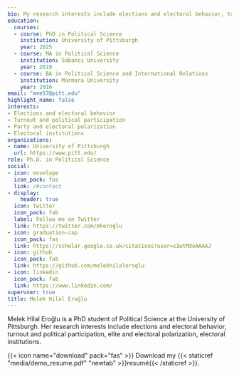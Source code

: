 ```yaml
---
bio: My research interests include elections and electoral behavior, turnout and political participation, party and electoral polarization, electoral institutions.
education:
  courses:
  - course: PhD in Political Science
    institution: University of Pittsburgh
    year: 2025
  - course: MA in Political Science
    institution: Sabancı University
    year: 2019
  - course: BA in Political Science and International Relations
    institution: Marmara University
    year: 2016
email: "mee57@pitt.edu"
highlight_name: false
interests:
- Elections and electoral behavior
- Turnout and political participation
- Party and electoral polarization
- Electoral institutions
organizations:
- name: University of Pittsburgh
  url: https://www.pitt.edu/
role: Ph.D. in Political Science 
social:
- icon: envelope
  icon_pack: fas
  link: /#contact
- display:
    header: true
  icon: twitter
  icon_pack: fab
  label: Follow me on Twitter
  link: https://twitter.com/mheroglu
- icon: graduation-cap
  icon_pack: fas
  link: https://scholar.google.co.uk/citations?user=sIwtMXoAAAAJ
- icon: github
  icon_pack: fab
  link: https://github.com/melekhilaleroglu
- icon: linkedin
  icon_pack: fab
  link: https://www.linkedin.com/
superuser: true
title: Melek Hilal Eroğlu
---
```


Melek Hilal Eroğlu is a PhD student of Political Science at the University of Pittsburgh. Her research interests include elections and electoral behavior, turnout and political participation, elite and electoral polarization, electoral institutions. 

{{< icon name="download" pack="fas" >}} Download my {{< staticref "media/demo_resume.pdf" "newtab" >}}resumé{{< /staticref >}}.
